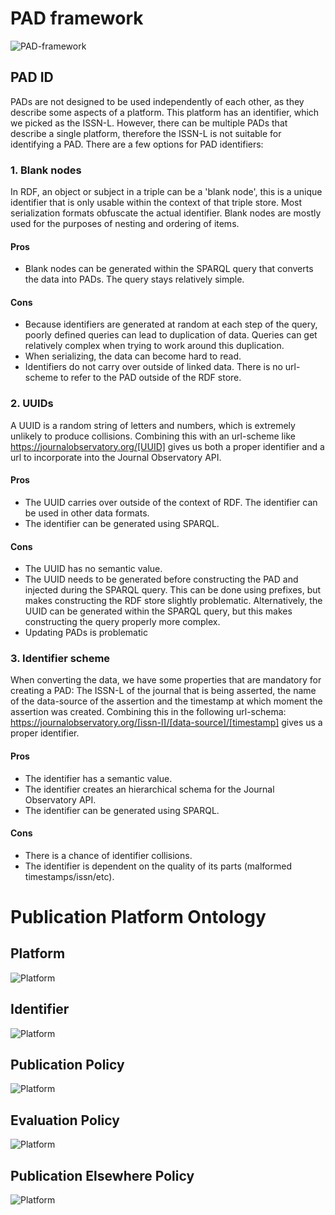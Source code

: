 # PAD framework

![PAD-framework](img/pad_framework-PAD.drawio.png)

## PAD ID

PADs are not designed to be used independently of each other, as they describe some aspects of a platform. This platform has an identifier, which we picked as the ISSN-L. However, there can be multiple PADs that describe a single platform, therefore the ISSN-L is not suitable for identifying a PAD. There are a few options for PAD identifiers:

### 1. Blank nodes
In RDF, an object or subject in a triple can be a 'blank node', this is a unique identifier that is only usable within the context of that triple store. Most serialization formats obfuscate the actual identifier. Blank nodes are mostly used for the purposes of nesting and ordering of items.

#### Pros
- Blank nodes can be generated within the SPARQL query that converts the data into PADs. The query stays relatively simple.
#### Cons
- Because identifiers are generated at random at each step of the query, poorly defined queries can lead to duplication of data. Queries can get relatively complex when trying to work around this duplication.
- When serializing, the data can become hard to read.
- Identifiers do not carry over outside of linked data. There is no url-scheme to refer to the PAD outside of the RDF store.

### 2. UUIDs
A UUID is a random string of letters and numbers, which is extremely unlikely to produce collisions. Combining this with an url-scheme like <https://journalobservatory.org/[UUID]> gives us both a proper identifier and a url to incorporate into the Journal Observatory API.

#### Pros
- The UUID carries over outside of the context of RDF. The identifier can be used in other data formats.
- The identifier can be generated using SPARQL.
#### Cons
- The UUID has no semantic value.
- The UUID needs to be generated before constructing the PAD and injected during the SPARQL query. This can be done using prefixes, but makes constructing the RDF store slightly problematic. Alternatively, the UUID can be generated within the SPARQL query, but this makes constructing the query properly more complex.
- Updating PADs is problematic

### 3. Identifier scheme
When converting the data, we have some properties that are mandatory for creating a PAD: The ISSN-L of the journal that is being asserted, the name of the data-source of the assertion and the timestamp at which moment the assertion was created. Combining this in the following url-schema: <https://journalobservatory.org/[issn-l]/[data-source]/[timestamp]> gives us a proper identifier.

#### Pros
- The identifier has a semantic value.
- The identifier creates an hierarchical schema for the Journal Observatory API.
- The identifier can be generated using SPARQL.
#### Cons
- There is a chance of identifier collisions.
- The identifier is dependent on the quality of its parts (malformed timestamps/issn/etc).


# Publication Platform Ontology

## Platform

![Platform](img/ppo_ontology-Platform.drawio.png)

## Identifier

![Platform](img/ppo_ontology-Identifier.drawio.png)

## Publication Policy

![Platform](img/ppo_ontology-Publication.drawio.png)

## Evaluation Policy

![Platform](img/ppo_ontology-Evaluation.drawio.png)

## Publication Elsewhere Policy

![Platform](img/ppo_ontology-PublicationElsewhere.drawio.png)
